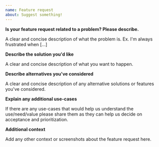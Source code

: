 ```yaml
---
name: Feature request
about: Suggest something!
---
```


**Is your feature request related to a problem? Please describe.**

A clear and concise description of what the problem is. Ex. I'm always frustrated when [...]

**Describe the solution you'd like**

A clear and concise description of what you want to happen.

**Describe alternatives you've considered**

A clear and concise description of any alternative solutions or features you've considered.

**Explain any additional use-cases**

If there are any use-cases that would help us understand the use/need/value please share them as they can help us decide on acceptance and prioritization.

**Additional context**

Add any other context or screenshots about the feature request here.

